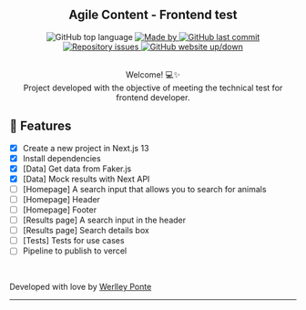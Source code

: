 <h2 align="center">Agile Content - Frontend test</h2>

<div align="center">
  <img alt="GitHub top language" src="https://img.shields.io/github/languages/top/werlleyg/agile-content-frontend-test?color=9747FF">

  <a href="https://www.linkedin.com/in/werlleyg/" target="_blank" rel="noopener noreferrer">
    <img alt="Made by" src="https://img.shields.io/badge/developed%20by-Werlley Ponte-9747FF">
  </a>
  
  <a href="https://github.com/werlleyh/agile-content-frontend-test/commits/main">
    <img alt="GitHub last commit" src="https://img.shields.io/github/last-commit/werlleyg/agile-content-frontend-test?color=9747FF">
  </a>

  <a href="https://github.com/werlleyg/agile-content-frontend-test/issues">
    <img alt="Repository issues" src="https://img.shields.io/github/issues/werlleyg/agile-content-frontend-test?color=9747FF">
  </a>

  <a href="https://#">
    <img alt="GitHub website up/down" src="https://img.shields.io/website-up-down-green-red/https/meusite.com.br.svg">
  </a>
</div>
<br/>
<p align="center">
  Welcome! 💻✨<br/>
  Project developed with the objective of meeting the technical test for frontend developer.
</p>

## :space_invader: Features

- [x] Create a new project in Next.js 13
- [x] Install dependencies
- [x] [Data] Get data from Faker.js
- [x] [Data] Mock results with Next API
- [ ] [Homepage] A search input that allows you to search for animals
- [ ] [Homepage] Header
- [ ] [Homepage] Footer
- [ ] [Results page] A search input in the header
- [ ] [Results page] Search details box
- [ ] [Tests] Tests for use cases
- [ ] Pipeline to publish to vercel

<br/>

Developed with love by [Werlley Ponte](https://linkedin.com/in/werlleyg)

---
